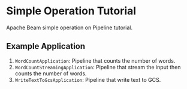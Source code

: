 # Simple Operation Tutorial
Apache Beam simple operation on Pipeline tutorial.

## Example Application
1. `WordCountApplication`: Pipeline that counts the number of words.
2. `WordCountStreamingApplication`: Pipeline that stream the input then counts the number of words.
3. `WriteTextToGcsApplication`: Pipeline that write text to GCS.
